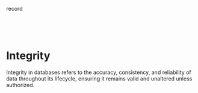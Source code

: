 record

&nbsp;

&nbsp;

# Integrity

Integrity in databases refers to the accuracy, consistency, and reliability of data throughout its lifecycle, ensuring it remains valid and unaltered unless authorized.

&nbsp;

&nbsp;

&nbsp;

&nbsp;

&nbsp;
